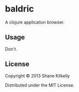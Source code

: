 # baldric

A clojure application browser.

## Usage

Don't.

## License

Copyright © 2013 Shane Kilkelly

Distributed under the MIT License.
